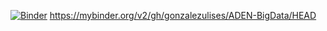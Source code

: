 [![Binder](https://mybinder.org/badge_logo.svg)](https://mybinder.org/v2/gh/gonzalezulises/ADEN-BigData/HEAD?labpath=https%3A%2F%2Fgithub.com%2Fgonzalezulises%2FADEN-BigData%2Fblob%2Fmain%2FTSV1_ADEN_Ulises_Gonzalez.ipynb)
https://mybinder.org/v2/gh/gonzalezulises/ADEN-BigData/HEAD
